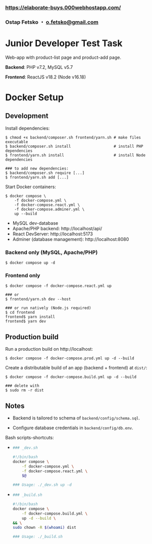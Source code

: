 ### https://elaborate-buys.000webhostapp.com/

### Ostap Fetsko ・ o.fetsko@gmail.com

# Junior Developer Test Task

Web-app with product-list page and product-add page.

**Backend**: PHP v7.2, MySQL v5.7

**Frontend**: ReactJS v18.2 (Node v16.18)

# Docker Setup

## Development

Install dependencies:

```shell
$ chmod +x backend/composer.sh frontend/yarn.sh # make files executable
$ backend/composer.sh install                   # install PHP dependencies
$ frontend/yarn.sh install                      # install Node dependencies

### to add new dependencies:
$ backend/composer.sh require [...]
$ frontend/yarn.sh add [...]
```

Start Docker containers:

```shell
$ docker compose \
    -f docker-compose.yml \
    -f docker-compose.react.yml \
    -f docker-compose.adminer.yml \
    up --build
```

- MySQL dev-database
- Apache/PHP backend: http://localhost/api/
- React DevServer: http://localhost:5173
- Adminer (database management): http://localhost:8080

### Backend only (MySQL, Apache/PHP)

```shell
$ docker compose up -d
```

### Frontend only

```shell
$ docker compose -f docker-compose.react.yml up

### or
$ frontend/yarn.sh dev --host

### or run natively (Node.js required)
$ cd frontend
frontend$ yarn install
frontend$ yarn dev
```

## Production build

Run a production build on http://localhost:

```shell
$ docker compose -f docker-compose.prod.yml up -d --build
```

Create a distributable build of an app (backend + frontend) at `dist/`:

```shell
$ docker compose -f docker-compose.build.yml up -d --build

### delete with
$ sudo rm -r dist
```

## Notes

- Backend is tailored to schema of `backend/config/schema.sql`.

- Configure database credentials in `backend/config/db.env`.

Bash scripts-shortcuts:

- ```bash
  ### _dev.sh

  #!/bin/bash
  docker compose \
      -f docker-compose.yml \
      -f docker-compose.react.yml \
      $@

  ### Usage: ./_dev.sh up -d
  ```

- ```bash
  ### _build.sh

  #!/bin/bash
  docker compose \
      -f docker-compose.build.yml \
      up -d --build \
  && \
  sudo chown -R $(whoami) dist

  ### Usage: ./_build.sh
  ```
